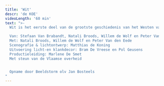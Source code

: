 ```yaml
---
title: 'Wit'
descr: 'de KOE'
videoLength: '60 min'
text: ">-
  Wit is het eerste deel van de grootste geschiedenis van het Westen van de KOE. In Wit zoeken we, om te beginnen, naar een nieuwe onbevangenheid, proberen we terug te gaan naar het - voor ons in ieder geval toen nog - ideologieloze witte Westen van onze jeugd. We willen kijken óf en hoe lang we het volhouden: de vertelling zonder dubbele bodem, zonder politieke agenda of verborgen kunstjargon. Of we het überhaupt nog wel kunnen: Blanco.

  Van: Stefaan Van Brabandt, Natali Broods, Willem de Wolf en Peter Van den Eede
  Met: Natali Broods, Willem de Wolf en Peter Van den Eede  
  Scenografie & lichtontwerp: Matthias de Koning
  Uitvoering licht-en klankdecor: Bram De Vreese en Pol Geusens  
  Productieleiding: Marlene De Smet
  Met steun van de Vlaamse overheid
  

  Opname door Beeldstorm olv Jan Bosteels
"
---
```

